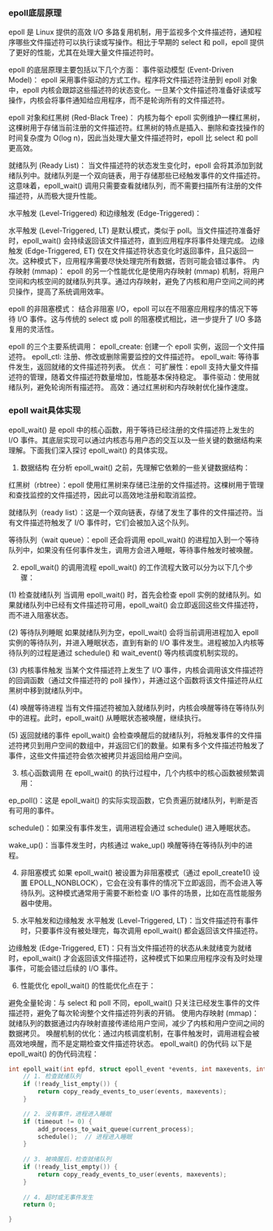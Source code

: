 ### epoll底层原理
epoll 是 Linux 提供的高效 I/O 多路复用机制，用于监视多个文件描述符，通知程序哪些文件描述符可以执行读或写操作。相比于早期的 select 和 poll，epoll 提供了更好的性能，尤其在处理大量文件描述符时。

epoll 的底层原理主要包括以下几个方面：
事件驱动模型 (Event-Driven Model)： epoll 采用事件驱动的方式工作。程序将文件描述符注册到 epoll 对象中，epoll 内核会跟踪这些描述符的状态变化。一旦某个文件描述符准备好读或写操作，内核会将事件通知给应用程序，而不是轮询所有的文件描述符。

epoll 对象和红黑树 (Red-Black Tree)： 内核为每个 epoll 实例维护一棵红黑树，这棵树用于存储当前注册的文件描述符。红黑树的特点是插入、删除和查找操作的时间复杂度为 O(log n)，因此当处理大量文件描述符时，epoll 比 select 和 poll 更高效。

就绪队列 (Ready List)： 当文件描述符的状态发生变化时，epoll 会将其添加到就绪队列中。就绪队列是一个双向链表，用于存储那些已经触发事件的文件描述符。这意味着，epoll_wait() 调用只需要查看就绪队列，而不需要扫描所有注册的文件描述符，从而极大提升性能。

水平触发 (Level-Triggered) 和边缘触发 (Edge-Triggered)：

水平触发 (Level-Triggered, LT) 是默认模式，类似于 poll。当文件描述符准备好时，epoll_wait() 会持续返回该文件描述符，直到应用程序将事件处理完成。
边缘触发 (Edge-Triggered, ET) 仅在文件描述符状态变化时返回事件，且只返回一次。这种模式下，应用程序需要尽快处理完所有数据，否则可能会错过事件。
内存映射 (mmap)： epoll 的另一个性能优化是使用内存映射 (mmap) 机制，将用户空间和内核空间的就绪队列共享。通过内存映射，避免了内核和用户空间之间的拷贝操作，提高了系统调用效率。

epoll 的非阻塞模式： 结合非阻塞 I/O，epoll 可以在不阻塞应用程序的情况下等待 I/O 事件。这与传统的 select 或 poll 的阻塞模式相比，进一步提升了 I/O 多路复用的灵活性。

epoll 的三个主要系统调用：
epoll_create: 创建一个 epoll 实例，返回一个文件描述符。
epoll_ctl: 注册、修改或删除需要监控的文件描述符。
epoll_wait: 等待事件发生，返回就绪的文件描述符列表。
优点：
可扩展性：epoll 支持大量文件描述符的管理，随着文件描述符数量增加，性能基本保持稳定。
事件驱动：使用就绪队列，避免轮询所有描述符。
高效：通过红黑树和内存映射优化操作速度。

### epoll wait具体实现
epoll_wait() 是 epoll 中的核心函数，用于等待已经注册的文件描述符上发生的 I/O 事件。其底层实现可以通过内核态与用户态的交互以及一些关键的数据结构来理解。下面我们深入探讨 epoll_wait() 的具体实现。

1. 数据结构
在分析 epoll_wait() 之前，先理解它依赖的一些关键数据结构：

红黑树（rbtree）：epoll 使用红黑树来存储已注册的文件描述符。这棵树用于管理和查找监控的文件描述符，因此可以高效地注册和取消监控。

就绪队列（ready list）：这是一个双向链表，存储了发生了事件的文件描述符。当有文件描述符触发了 I/O 事件时，它们会被加入这个队列。

等待队列（wait queue）：epoll 还会将调用 epoll_wait() 的进程加入到一个等待队列中，如果没有任何事件发生，调用方会进入睡眠，等待事件触发时被唤醒。

2. epoll_wait() 的调用流程
epoll_wait() 的工作流程大致可以分为以下几个步骤：

(1) 检查就绪队列
当调用 epoll_wait() 时，首先会检查 epoll 实例的就绪队列。如果就绪队列中已经有文件描述符可用，epoll_wait() 会立即返回这些文件描述符，而不进入阻塞状态。

(2) 等待队列睡眠
如果就绪队列为空，epoll_wait() 会将当前调用进程加入 epoll 实例的等待队列，并进入睡眠状态，直到有新的 I/O 事件发生。进程被加入内核等待队列的过程是通过 schedule() 和 wait_event() 等内核调度机制实现的。

(3) 内核事件触发
当某个文件描述符上发生了 I/O 事件，内核会调用该文件描述符的回调函数（通过文件描述符的 poll 操作），并通过这个函数将该文件描述符从红黑树中移到就绪队列中。

(4) 唤醒等待进程
当有文件描述符被加入就绪队列时，内核会唤醒等待在等待队列中的进程。此时，epoll_wait() 从睡眠状态被唤醒，继续执行。

(5) 返回就绪的事件
epoll_wait() 会检查唤醒后的就绪队列，将触发事件的文件描述符拷贝到用户空间的数组中，并返回它们的数量。如果有多个文件描述符触发了事件，这些文件描述符会依次被拷贝并返回给用户空间。

3. 核心函数调用
在 epoll_wait() 的执行过程中，几个内核中的核心函数被频繁调用：

ep_poll()：这是 epoll_wait() 的实际实现函数，它负责遍历就绪队列，判断是否有可用的事件。

schedule()：如果没有事件发生，调用进程会通过 schedule() 进入睡眠状态。

wake_up()：当事件发生时，内核通过 wake_up() 唤醒等待在等待队列中的进程。

4. 非阻塞模式
如果 epoll_wait() 被设置为非阻塞模式（通过 epoll_create1() 设置 EPOLL_NONBLOCK），它会在没有事件的情况下立即返回，而不会进入等待队列。这种模式通常用于需要不断检查 I/O 事件的场景，比如在高性能服务器中使用。

5. 水平触发和边缘触发
水平触发 (Level-Triggered, LT)：当文件描述符有事件时，只要事件没有被处理完，每次调用 epoll_wait() 都会返回该文件描述符。

边缘触发 (Edge-Triggered, ET)：只有当文件描述符的状态从未就绪变为就绪时，epoll_wait() 才会返回该文件描述符，这种模式下如果应用程序没有及时处理事件，可能会错过后续的 I/O 事件。

6. 性能优化
epoll_wait() 的性能优化点在于：

避免全量轮询：与 select 和 poll 不同，epoll_wait() 只关注已经发生事件的文件描述符，避免了每次轮询整个文件描述符列表的开销。
使用内存映射 (mmap)：就绪队列的数据通过内存映射直接传递给用户空间，减少了内核和用户空间之间的数据拷贝。
唤醒机制的优化：通过内核调度机制，在事件触发时，调用进程会被高效地唤醒，而不是定期检查文件描述符状态。
epoll_wait() 的伪代码
以下是 epoll_wait() 的伪代码流程：

```c
int epoll_wait(int epfd, struct epoll_event *events, int maxevents, int timeout) {
    // 1. 检查就绪队列
    if (!ready_list_empty()) {
        return copy_ready_events_to_user(events, maxevents);
    }

    // 2. 没有事件，进程进入睡眠
    if (timeout != 0) {
        add_process_to_wait_queue(current_process);
        schedule();  // 进程进入睡眠
    }
    
    // 3. 被唤醒后，检查就绪队列
    if (!ready_list_empty()) {
        return copy_ready_events_to_user(events, maxevents);
    }
    
    // 4. 超时或无事件发生
    return 0;

}
```

